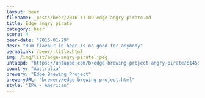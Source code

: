 ```yaml
---
layout: beer
filename: _posts/beer/2016-11-09-edge-angry-pirate.md
title: Edge angry pirate
category: beer
score: 4
beer-date: "2015-01-29"
desc: "Rum flavour in beer is no good for anybody"
permalink: /beer/:title.html
img: /img/list/edge-angry-pirate.jpeg
untappd: "https://untappd.com/b/edge-brewing-project-angry-pirate/614552"
country: "Australia"
brewery: "Edge Brewing Project"
breweryURL: "brewery/edge-brewing-project.html"
style: "IPA - American"
---
```

